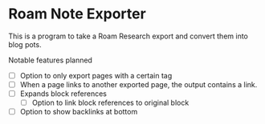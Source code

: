 # Roam Note Exporter

This is a program to take a Roam Research export and convert them into blog pots. 

Notable features planned

- [ ] Option to only export pages with a certain tag
- [ ] When a page links to another exported page, the output contains a link.
- [ ] Expands block references
  - [ ] Option to link block references to original block
- [ ] Option to show backlinks at bottom
